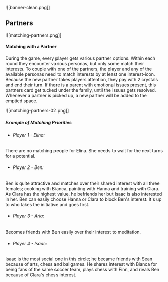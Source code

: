![[banner-clean.png]]
## Partners
![[matching-partners.png]]
#### Matching with a Partner

During the game, every player gets various partner options. Within each round they encounter various personas, but only some match their interests.
To couple with one of the partners, the player and any of the available personas need to match interests by at least one interest-icon.
Because the new partner takes players attention, they pay with 2 crystals and end their turn. If there is a parent with emotional issues present, this partners card get tucked under the family, until the issues gets resolved.
Whenever a partner is picked up, a new partner will be added to the emptied space.

![[matching-partners-02.png]]
##### Example of Matching Priorities

- ###### Player 1 - Elina:
There are no matching people for Elina. She needs to wait for the next turns for a potential.
- ###### Player 2 - Ben:
Ben is quite attractive and matches over their shared interest with all three females; cooking with Bianca, painting with Hanna and training with Clara. As Clara has the highest value, he befriends her but Isaac is also interested in 
her. Ben can easily choose Hanna or Clara to block Ben's interest. It's up to who takes the initiative and goes first.
- ###### Player 3 - Aria:
Becomes friends with Ben easily over their interest to meditation.
- ###### Player 4 - Isaac:
Isaac is the most social one in this circle; he became friends with Sean because of arts, chess and ballgames. He shares interest with Bianca for being fans of the same soccer team, plays chess with Finn, and rivals Ben because of Clara's chess interest.
